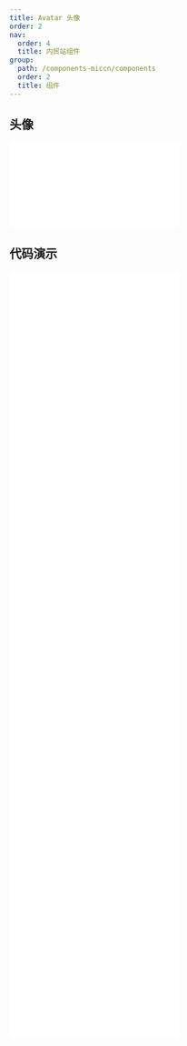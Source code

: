 ```yaml
---
title: Avatar 头像
order: 2
nav:
  order: 4
  title: 内贸站组件
group:
  path: /components-miccn/components
  order: 2
  title: 组件
---
```


## 头像

<div>
<embed src="@docs-common/avatar/index.md"></embed>
</div>
        
## 代码演示

<Row gutter=8>

  <Col span=12>
    
  <div class="code-box"><embed src="@abiz-rc-miccn/avatar/demo/basic-avatar-miccn.md"></embed></div>
          
  <div class="code-box"><embed src="@abiz-rc-miccn/avatar/demo/dynamic-avatar-miccn.md"></embed></div>
          
  <div class="code-box"><embed src="@abiz-rc-miccn/avatar/demo/group-avatar-miccn.md"></embed></div>
          
  <div class="code-box"><embed src="@abiz-rc-miccn/avatar/demo/responsive-avatar-miccn.md"></embed></div>
          
  </Col>
          
  <Col span=12>
    
  <div class="code-box"><embed src="@abiz-rc-miccn/avatar/demo/type-avatar-miccn.md"></embed></div>
          
  <div class="code-box"><embed src="@abiz-rc-miccn/avatar/demo/badge-avatar-miccn.md"></embed></div>
          
  <div class="code-box"><embed src="@abiz-rc-miccn/avatar/demo/toggle-debug-avatar-miccn.md"></embed></div>
          
  <div class="code-box"><embed src="@abiz-rc-miccn/avatar/demo/fallback-avatar-miccn.md"></embed></div>
          
  </Col>
          
</Row>
        
<div><embed src="@docs-common/avatar/index-api.md"></embed><div>
        